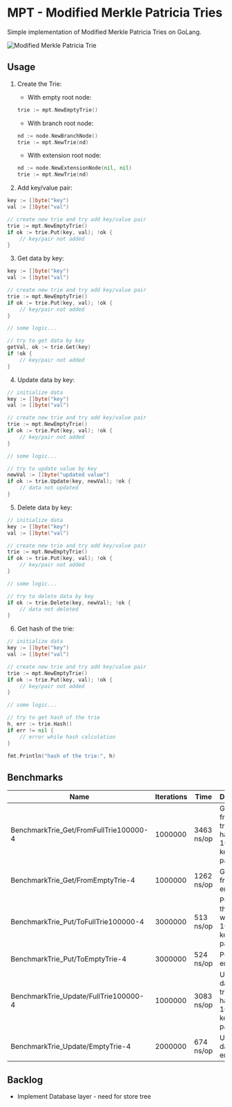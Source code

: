 # MPT - Modified Merkle Patricia Tries

Simple implementation of Modified Merkle Patricia Tries on GoLang.

![Modified Merkle Patricia Trie](https://i.stack.imgur.com/YZGxe.png)

## Usage

1. Create the Trie:

    - With empty root node:
    
    ```go
    trie := mpt.NewEmptyTrie()
    ```

    - With branch root node:
    
    ```go
    nd := node.NewBranchNode()
    trie := mpt.NewTrie(nd)
    ```

    - With extension root node:
    
    ```go
    nd := node.NewExtensionNode(nil, nil)
    trie := mpt.NewTrie(nd)
    ```
    
2. Add key/value pair:
    
```go
key := []byte("key")
val := []byte("val")

// create new trie and try add key/value pair
trie := mpt.NewEmptyTrie()
if ok := trie.Put(key, val); !ok {
	// key/pair not added
}

```

3. Get data by key:
    
```go
key := []byte("key")
val := []byte("val")

// create new trie and try add key/value pair
trie := mpt.NewEmptyTrie()
if ok := trie.Put(key, val); !ok {
	// key/pair not added
}

// some logic...

// try to get data by key
getVal, ok := trie.Get(key)
if !ok {
	// key/pair not added
}

```
    
4. Update data by key:
    
```go
// initialize data
key := []byte("key")
val := []byte("val")

// create new trie and try add key/value pair
trie := mpt.NewEmptyTrie()
if ok := trie.Put(key, val); !ok {
	// key/pair not added
}

// some logic...

// try to update value by key
newVal := []byte("updated value")
if ok := trie.Update(key, newVal); !ok {
	// data not updated
}

```
    
5. Delete data by key:
    
```go
// initialize data
key := []byte("key")
val := []byte("val")

// create new trie and try add key/value pair
trie := mpt.NewEmptyTrie()
if ok := trie.Put(key, val); !ok {
	// key/pair not added
}

// some logic...

// try to delete data by key
if ok := trie.Delete(key, newVal); !ok {
	// data not deleted
}

```
    
6. Get hash of the trie:
    
```go
// initialize data
key := []byte("key")
val := []byte("val")

// create new trie and try add key/value pair
trie := mpt.NewEmptyTrie()
if ok := trie.Put(key, val); !ok {
	// key/pair not added
}

// some logic...

// try to get hash of the trie
h, err := trie.Hash()
if err != nil {
	// error while hash calculation
}

fmt.Println("hash of the trie:", h)

```

## Benchmarks

|Name|Iterations|Time|Description|
|----|----------|----|-----------|
|BenchmarkTrie_Get/FromFullTrie100000-4|1000000|3463 ns/op|Get data from the tree which have 100000 key/value pairs|
|BenchmarkTrie_Get/FromEmptyTrie-4|1000000|1262 ns/op|Get data from the empty tree|
|BenchmarkTrie_Put/ToFullTrie100000-4|3000000|513 ns/op|Put data to the tree which have 100000 key/value pairs|
|BenchmarkTrie_Put/ToEmptyTrie-4|3000000|524 ns/op|Put data to empty tree|
|BenchmarkTrie_Update/FullTrie100000-4|1000000|3083 ns/op|Update data in the tree which have 100000 key/value pairs|
|BenchmarkTrie_Update/EmptyTrie-4|2000000|674 ns/op|Update data in empty tree|

## Backlog

- Implement Database layer - need for store tree